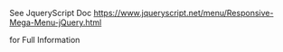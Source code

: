 
See JqueryScript Doc https://www.jqueryscript.net/menu/Responsive-Mega-Menu-jQuery.html

for Full Information 
